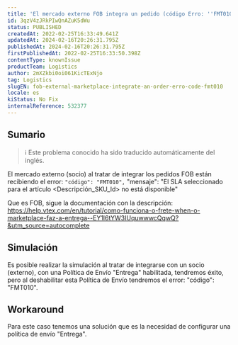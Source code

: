 ```yaml
---
title: 'El mercado externo FOB integra un pedido (código Erro: ''FMT010'')'
id: 3qzV4zJRkPIwQnAZuK5dWu
status: PUBLISHED
createdAt: 2022-02-25T16:33:49.641Z
updatedAt: 2024-02-16T20:26:31.795Z
publishedAt: 2024-02-16T20:26:31.795Z
firstPublishedAt: 2022-02-25T16:33:50.398Z
contentType: knownIssue
productTeam: Logistics
author: 2mXZkbi0oi061KicTExNjo
tag: Logistics
slugEN: fob-external-marketplace-integrate-an-order-erro-code-fmt010
locale: es
kiStatus: No Fix
internalReference: 532377
---
```


## Sumario

>ℹ️ Este problema conocido ha sido traducido automáticamente del inglés.


El mercado externo (socio) al tratar de integrar los pedidos FOB están recibiendo el error:
`"código": "FMT010",`
"mensaje": "El SLA seleccionado para el artículo <Descripción_SKU_Id> no está disponible"

Que es FOB, sigue la documentación con la descripción:
https://help.vtex.com/en/tutorial/como-funciona-o-frete-when-o-marketplace-faz-a-entrega--EY1l6tYW3IUquwwwcQqwQ?&utm_source=autocomplete




## Simulación


Es posible realizar la simulación al tratar de integrarse con un socio (externo), con una Política de Envío "Entrega" habilitada, tendremos éxito, pero al deshabilitar esta Política de Envío tendremos el error: "código": "FMT010".




## Workaround


Para este caso tenemos una solución que es la necesidad de configurar una política de envío "Entrega".

